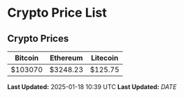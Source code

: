 # Crypto Price List

## Crypto Prices
| Bitcoin | Ethereum | Litecoin |
| ------- | -------- | -------- |
| $103070 | $3248.23 | $125.75 |
**Last Updated:** 2025-01-18 10:39 UTC
**Last Updated:** $DATE$
